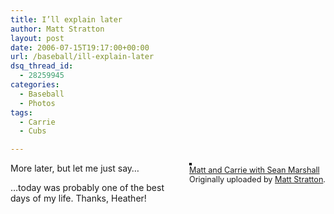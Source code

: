 ```yaml
---
title: I’ll explain later
author: Matt Stratton
layout: post
date: 2006-07-15T19:17:00+00:00
url: /baseball/ill-explain-later
dsq_thread_id:
  - 28259945
categories:
  - Baseball
  - Photos
tags:
  - Carrie
  - Cubs

---
```

<div style="float:right;margin-left:10px;margin-bottom:10px;">
  <a title="photo sharing" href="https://www.flickr.com/photos/mugsy/190368022/"><img style="border:solid 2px #000000;" src="https://static.flickr.com/62/190368022_ac1d418763_m.jpg" alt="" /></a><br /> <span style="font-size:.9em;margin-top:0;"> <a href="https://www.flickr.com/photos/mugsy/190368022/">Matt and Carrie with Sean Marshall</a><br /> Originally uploaded by <a href="https://www.flickr.com/people/mugsy/">Matt Stratton</a>. </span>
</div>

More later, but let me just say&#8230;

&#8230;today was probably one of the best days of my life. Thanks, Heather!